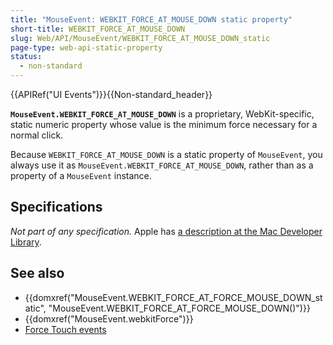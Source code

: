 ```yaml
---
title: "MouseEvent: WEBKIT_FORCE_AT_MOUSE_DOWN static property"
short-title: WEBKIT_FORCE_AT_MOUSE_DOWN
slug: Web/API/MouseEvent/WEBKIT_FORCE_AT_MOUSE_DOWN_static
page-type: web-api-static-property
status:
  - non-standard
---
```


{{APIRef("UI Events")}}{{Non-standard_header}}

**`MouseEvent.WEBKIT_FORCE_AT_MOUSE_DOWN`** is a proprietary, WebKit-specific, static numeric property whose value is the minimum force necessary for a normal click.

Because `WEBKIT_FORCE_AT_MOUSE_DOWN` is a static property of `MouseEvent`, you always use it as `MouseEvent.WEBKIT_FORCE_AT_MOUSE_DOWN`, rather than as a property of a `MouseEvent` instance.

## Specifications

_Not part of any specification._ Apple has [a description at the Mac Developer Library](https://developer.apple.com/library/archive/documentation/AppleApplications/Conceptual/SafariJSProgTopics/RespondingtoForceTouchEventsfromJavaScript.html).

## See also

- {{domxref("MouseEvent.WEBKIT_FORCE_AT_FORCE_MOUSE_DOWN_static", "MouseEvent.WEBKIT_FORCE_AT_FORCE_MOUSE_DOWN()")}}
- {{domxref("MouseEvent.webkitForce")}}
- [Force Touch events](/en-US/docs/Web/API/Force_Touch_events)
